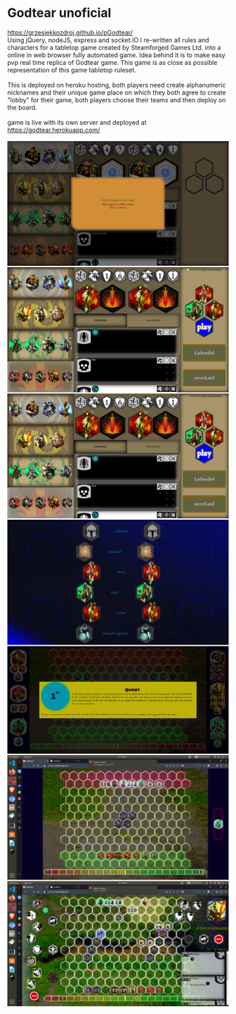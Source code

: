 # Godtear unoficial
https://grzesiekkozdroj.github.io/pGodtear/  <br/>
Using jQuery, nodeJS, express and socket.IO I re-written all rules and characters for a tabletop game created by Steamforged Games Ltd. into a online in web browser fully automated game. Idea behind it is to make easy pvp real time replica of Godtear game. This game is as close as possible representation of this game tabletop ruleset. <br/>
<br/>
This is deployed on heroku hosting, both players need create alphanumeric nicknames and their unique game place on which they both agree to create "lobby" for their game, both players choose their teams and then deploy on the board.<br/>
<br/>
game is live with its own server and deployed at <br/>
https://godtear.herokuapp.com/<br/>
<br/>
![img1](https://raw.githubusercontent.com/GrzesiekKozdroj/pGodtear/master/shot0.png)
![img2](https://raw.githubusercontent.com/GrzesiekKozdroj/pGodtear/master/shot1.png)
![img3](https://raw.githubusercontent.com/GrzesiekKozdroj/pGodtear/master/shot2.png)
![img1](https://raw.githubusercontent.com/GrzesiekKozdroj/pGodtear/master/shot3.png)
![img2](https://raw.githubusercontent.com/GrzesiekKozdroj/pGodtear/master/shot4.jpg)
![img3](https://raw.githubusercontent.com/GrzesiekKozdroj/pGodtear/master/shot5.png)
![img3](https://raw.githubusercontent.com/GrzesiekKozdroj/pGodtear/master/shot6.png)
